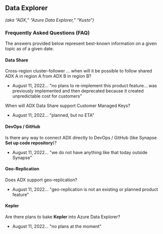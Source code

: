 ## Data Explorer
_(aka “ADX,” “Azure Data Explorer,” “Kusto”)_

### Frequently Asked Questions (FAQ)
The answers provided below represent best-known information on a given topic as of a given date.

#### Data Share
Cross-region cluster-follower … when will it be possible to follow shared ADX A in region A from ADX B in region B?
* August 11, 2022... "no plans to re-implement this product feature... was previously implemented and then deprecated because it created unpredictable cost for customers"

When will ADX Data Share support Customer Managed Keys?
* August 11, 2022... "planned, but no ETA"

#### DevOps / GitHub
Is there any way to connect ADX directly to DevOps / GitHub (like Synapse **Set up code repository**)?
* August 11, 2022... "we do not have anything like that today outside Synapse"

#### Geo-Replication
Does ADX support geo-replication?
* August 11, 2022... "geo-replication is not an existing or planned product feature"

#### Kepler
Are there plans to bake **Kepler** into Azure Data Explorer?
* August 11, 2022... "no plans at the moment"
